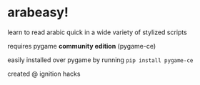 # arabeasy!
learn to read arabic quick in a wide variety of stylized scripts


requires pygame **community edition** (pygame-ce)


easily installed over pygame by running `pip install pygame-ce`


created @ ignition hacks
